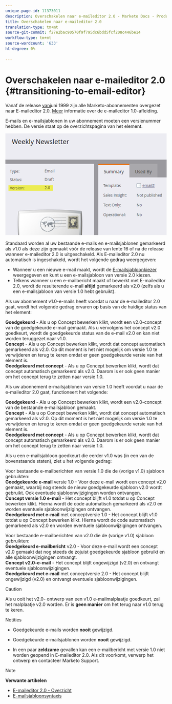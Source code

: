 ```yaml
---
unique-page-id: 11373011
description: Overschakelen naar e-maileditor 2.0 - Marketo Docs - Productdocumentatie
title: Overschakelen naar e-maileditor 2.0
translation-type: tm+mt
source-git-commit: f27e2bac90570f9f795dc6bdd5fcf208c446be14
workflow-type: tm+mt
source-wordcount: '633'
ht-degree: 0%

---
```



# Overschakelen naar e-maileditor 2.0 {#transitioning-to-email-editor}

Vanaf de release [van](../../../../release-notes/2016/release-notes-spring-16.md)juni 1999 zijn alle Marketo-abonnementen overgezet naar E-maileditor 2.0. [Meer](https://nation.marketo.com/docs/DOC-7038) informatie over de e-maileditor 1.0-afleiding.

E-mails en e-mailsjablonen in uw abonnement moeten een versienummer hebben. De versie staat op de overzichtspagina van het element.

![](assets/five-5.png)

Standaard worden al uw bestaande e-mails en e-mailsjablonen gemarkeerd als v1.0 als deze zijn gemaakt vóór de release van lente 16 of na de release wanneer e-maileditor 2.0 is uitgeschakeld. Als E-maileditor 2.0 nu automatisch is ingeschakeld, wordt het volgende gedrag weergegeven:

* Wanneer u een nieuwe e-mail maakt, wordt de [E-mailsjabloonkiezer](email-template-picker-overview.md) weergegeven en kunt u een e-mailsjabloon van versie 2.0 kiezen.
* Telkens wanneer u een e-mailbericht maakt of bewerkt met E-maileditor 2.0, wordt de resulterende e-mail **altijd** gemarkeerd als v2.0 (zelfs als u een e-mailsjabloon van versie 1.0 hebt gebruikt).

Als uw abonnement v1.0-e-mails heeft voordat u naar de e-maileditor 2.0 gaat, wordt het volgende gedrag ervaren op basis van de huidige status van het element:

**Goedgekeurd** - Als u op Concept bewerken klikt, wordt een v2.0-concept van de goedgekeurde e-mail gemaakt. Als u vervolgens het concept v2.0 goedkeurt, wordt de goedgekeurde status van de e-mail v2.0 en kan niet worden teruggezet naar v1.0.\
**Concept** - Als u op Concept bewerken klikt, wordt dat concept automatisch gemarkeerd als v2.0. Op dit moment is het niet mogelijk om versie 1.0 te verwijderen en terug te keren omdat er geen goedgekeurde versie van het element is.\
**Goedgekeurd met concept** - Als u op Concept bewerken klikt, wordt dat concept automatisch gemarkeerd als v2.0. Daarom is er ook geen manier om het concept terug te zetten naar versie 1.0.

Als uw abonnement e-mailsjablonen van versie 1.0 heeft voordat u naar de e-maileditor 2.0 gaat, functioneert het volgende:

**Goedgekeurd** - Als u op Concept bewerken klikt, wordt een v2.0-concept van de bestaande e-mailsjabloon gemaakt.\
**Concept** - Als u op Concept bewerken klikt, wordt dat concept automatisch gemarkeerd als v2.0. Op dit moment is het niet mogelijk om versie 1.0 te verwijderen en terug te keren omdat er geen goedgekeurde versie van het element is.\
**Goedgekeurd met concept** - Als u op Concept bewerken klikt, wordt dat concept automatisch gemarkeerd als v2.0. Daarom is er ook geen manier om het concept terug te zetten naar versie 1.0.

Als u een e-mailsjabloon goedkeurt die eerder v1.0 was (in een van de bovenstaande staten), ziet u het volgende gedrag:

Voor bestaande e-mailberichten van versie 1.0 die de (vorige v1.0) sjabloon gebruikten:\
**Goedgekeurde e-mail** versie 1.0 - Voor deze e-mail wordt een concept v2.0 gemaakt, waarbij nog steeds de nieuw goedgekeurde sjabloon v2.0 wordt gebruikt. Ook eventuele sjabloonwijzigingen worden ontvangen.\
**Concept versie 1.0 e-mail** - Het concept blijft v1.0 totdat u op Concept bewerken klikt. Hierna wordt de code automatisch gemarkeerd als v2.0 en worden eventuele sjabloonwijzigingen ontvangen.\
**Goedgekeurd met e-mail** met conceptversie 1.0 - Het concept blijft v1.0 totdat u op Concept bewerken klikt. Hierna wordt de code automatisch gemarkeerd als v2.0 en worden eventuele sjabloonwijzigingen ontvangen.

Voor bestaande e-mailberichten van v2.0 die de (vorige v1.0) sjabloon gebruikten:\
**Goedgekeurd e-mailbericht** v2.0 - Voor deze e-mail wordt een concept v2.0 gemaakt dat nog steeds de zojuist goedgekeurde sjabloon gebruikt en alle sjabloonwijzigingen ontvangt.\
**Concept v2.0-e-mail** - Het concept blijft ongewijzigd (v2.0) en ontvangt eventuele sjabloonwijzigingen.\
**Goedgekeurd met e-mail** met conceptversie 2.0 - Het concept blijft ongewijzigd (v2.0) en ontvangt eventuele sjabloonwijzigingen.

>[!CAUTION]
>
>Als u ooit het v2.0- ontwerp van een v1.0 e-mailmalplaatje goedkeurt, zal het malplaatje v2.0 worden. Er is **geen manier** om het terug naar v1.0 terug te keren.

Notities

* Goedgekeurde e-mails worden **nooit** gewijzigd.

* Goedgekeurde e-mailsjablonen worden **nooit** gewijzigd.

* In een paar **zeldzame** gevallen kan een e-mailbericht met versie 1.0 niet worden geopend in E-maileditor 2.0. Als dit voorkomt, verwerp het ontwerp en contacteer Marketo Support.

>[!NOTE]
>
>**Verwante artikelen**
>
>* [E-maileditor 2.0 - Overzicht](email-editor-v2-0-overview.md)
>* [E-mailsjabloonsyntaxis](email-template-syntax.md)

>



